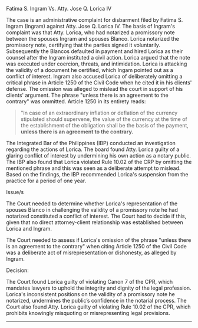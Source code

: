Fatima S. Ingram
Vs.
Atty. Jose Q. Lorica IV

The case is an administrative complaint for disbarment filed by Fatima S. Ingram (Ingram) against Atty. Jose Q. Lorica IV. The basis of Ingram's complaint was that Atty. Lorica, who had notarized a promissory note between the spouses Ingram and spouses Blanco. Lorica notarized the promissory note, certifying that the parties signed it voluntarily. Subsequently the Blancos defaulted in payment and hired Lorica as their counsel after the Ingram instituted a civil action. Lorica argued that the note was executed under coercion, threats, and intimidation. Lorica is attacking the validity of a document he certified, which Ingam pointed out as a conflict of interest. Ingram also accused Lorica of deliberately omitting a critical phrase in Article 1250 of the Civil Code when he cited it in his clients' defense. The omission was alleged to mislead the court in support of his clients' argument. The phrase "unless there is an agreement to the contrary" was ommitted. Article 1250 in its entirety reads:
> "In case of an extraordinary inflation or deflation of the currency stipulated should supervene, the value of the currency at the time of the establishment of the obligation shall be the basis of the payment, **unless there is an agreement to the contrary.**

The Integrated Bar of the Philippines (IBP) conducted an investigation regarding the actions of Lorica. The board found Atty. Lorica guilty of a glaring conflict of interest by undermining his own action as a notary public. The IBP also found that Lorica violated Rule 10.02 of the CRP by omitting the mentioned phrase and this was seen as a deliberate attempt to mislead. Based on the findings, the IBP recommended Lorica's suspension from the practice for a period of one year.


Issue/s

The Court needed to determine whether Lorica's representation of the spouses Blanco in challenging the validity of a promissory note he had notarized constituted a conflict of interest. The Court had to decide if this, given that no direct attorney-client relationship was established between Lorica and Ingram.

The Court needed to assess if Lorica's omission of the phrase "unless there is an agreement to the contrary" when citing Article 1250 of the Civil Code was a deliberate act of misrepresentation or dishonesty, as alleged by Ingram.

Decision:

The Court found Lorica guilty of violating Canon 7 of the CPR, which mandates lawyers to uphold the integrity and dignity of the legal profession. Lorica's inconsistent positions on the validity of a promissory note he notarized, undermines the public’s confidence in the notarial process. The Court also found Atty. Lorica guilty of violating Rule 10.02 of the CPR, which prohibits knowingly misquoting or misrepresenting legal provisions. 


---
